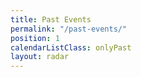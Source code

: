 ```yaml
---
title: Past Events
permalink: "/past-events/"
position: 1
calendarListClass: onlyPast
layout: radar
---
```


